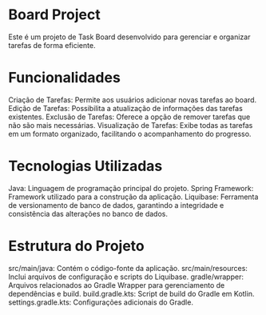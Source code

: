 # Board Project
Este é um projeto de Task Board desenvolvido para gerenciar e organizar tarefas de forma eficiente.

# Funcionalidades

Criação de Tarefas: Permite aos usuários adicionar novas tarefas ao board.
Edição de Tarefas: Possibilita a atualização de informações das tarefas existentes.
Exclusão de Tarefas: Oferece a opção de remover tarefas que não são mais necessárias.
Visualização de Tarefas: Exibe todas as tarefas em um formato organizado, facilitando o acompanhamento do progresso.

# Tecnologias Utilizadas

Java: Linguagem de programação principal do projeto.
Spring Framework: Framework utilizado para a construção da aplicação.
Liquibase: Ferramenta de versionamento de banco de dados, garantindo a integridade e consistência das alterações no banco de dados.

# Estrutura do Projeto

src/main/java: Contém o código-fonte da aplicação.
src/main/resources: Inclui arquivos de configuração e scripts do Liquibase.
gradle/wrapper: Arquivos relacionados ao Gradle Wrapper para gerenciamento de dependências e build.
build.gradle.kts: Script de build do Gradle em Kotlin.
settings.gradle.kts: Configurações adicionais do Gradle.
